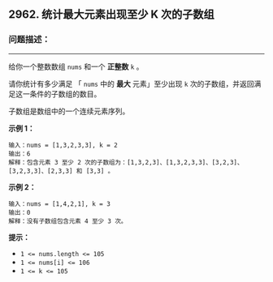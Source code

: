 ## 2962. 统计最大元素出现至少 K 次的子数组



### 问题描述：

------

给你一个整数数组 `nums` 和一个 **正整数** `k` 。

请你统计有多少满足 「 `nums` 中的 **最大** 元素」至少出现 `k` 次的子数组，并返回满足这一条件的子数组的数目。

子数组是数组中的一个连续元素序列。

 

**示例 1：**

```
输入：nums = [1,3,2,3,3], k = 2
输出：6
解释：包含元素 3 至少 2 次的子数组为：[1,3,2,3]、[1,3,2,3,3]、[3,2,3]、[3,2,3,3]、[2,3,3] 和 [3,3] 。
```

**示例 2：**

```
输入：nums = [1,4,2,1], k = 3
输出：0
解释：没有子数组包含元素 4 至少 3 次。
```

 

**提示：**

- `1 <= nums.length <= 105`
- `1 <= nums[i] <= 106`
- `1 <= k <= 105`
